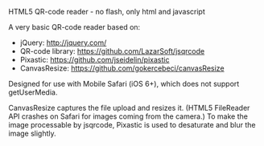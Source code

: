HTML5 QR-code reader - no flash, only html and javascript

A very basic QR-code reader based on:

- jQuery: http://jquery.com/
- QR-code library: https://github.com/LazarSoft/jsqrcode
- Pixastic: https://github.com/jseidelin/pixastic
- CanvasResize: https://github.com/gokercebeci/canvasResize

Designed for use with Mobile Safari (iOS 6+), which does not support getUserMedia.

CanvasResize captures the file upload and resizes it. (HTML5 FileReader API crashes on Safari for images coming from the camera.) To make the image processable by jsqrcode, Pixastic is used to desaturate and blur the image slightly.
